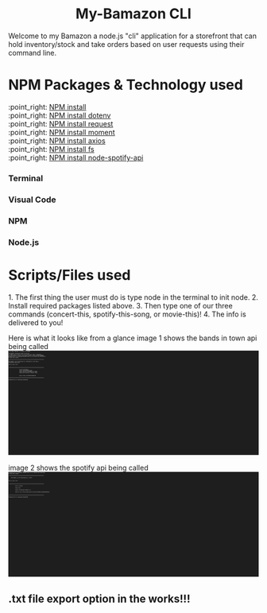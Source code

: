 <h1 align="center">My-Bamazon CLI</h1>
Welcome to my Bamazon a node.js "cli" application for a storefront that can hold inventory/stock and take orders based on user requests using their command line.

<h1>NPM Packages & Technology used</h1>
:point_right: <a href=https://www.npmjs.com/package/npm>NPM install</a>
<br>
:point_right: <a href=https://www.npmjs.com/package/dotenv>NPM install dotenv</a>
<br>
:point_right: <a href=https://www.npmjs.com/package/request>NPM install request</a>
<br>
:point_right: <a href=https://www.npmjs.com/package/moment>NPM install moment</a>
<br>
:point_right: <a href=https://www.npmjs.com/package/axios>NPM install axios</a>
<br>
:point_right: <a href=https://www.npmjs.com/package/fs>NPM install fs</a>
<br>
:point_right: <a href=https://www.npmjs.com/package/node-spotify-api>NPM install node-spotify-api</a>
<br>

<h3>Terminal</h3>

<h3>Visual Code</h3>

<h3>NPM</h3>

<h3>Node.js</h3>


<h1>Scripts/Files used</h1>
1. The first thing the user must do is type node in the terminal to init node.
2. Install required packages listed above.
3. Then type one of our three commands (concert-this, spotify-this-song, or movie-this)!
4. The info is delivered to you!

Here is what it looks like from a glance
image 1 shows the bands in town api being called
<img src="img/img1.png" alt="Bands in Town">

image 2 shows the spotify api being called
<img src="img/img2.png" alt="Spotify">

<h2>.txt file export option in the works!!!</h2>
